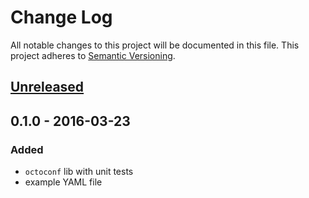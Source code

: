 # Change Log
All notable changes to this project will be documented in this file.
This project adheres to [Semantic Versioning](http://semver.org/).


## [Unreleased][unreleased]


## 0.1.0 - 2016-03-23
### Added
- ``octoconf`` lib with unit tests
- example YAML file


[unreleased]: https://github.com/andras-tim/octoconf/compare/v0.1.0...HEAD
